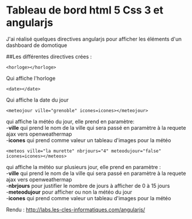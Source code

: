 Tableau de bord html 5 Css 3 et angularjs
===

J'ai réalisé quelques directives angularjs pour afficher les éléments d'un dashboard de domotique


##Les différentes directives crées : 

	<horloge></horloge>
Qui affiche l'horloge

	<date></date>
Qui affiche la date du jour

	<meteojour ville="grenoble" icones=icones></meteojour>
qui affiche la météo du jour, elle prend en  paramètre:      
-**ville** qui prend le nom de la ville qui sera passé en paramètre à la requete ajax vers openweathermap     
-**icones** qui prend comme valeur un tableau d'images pour la météo   

	<meteos ville="la murette" nbrjours="4" meteodujour="false" icones=icones></meteos>
 	
qui affiche la météo sur plusieurs jour, elle prend en paramètre :  
-**ville** qui prend le nom de la ville qui sera passé en paramètre à la requete ajax vers openweathermap  
-**nbrjours** pour justifier le nombre de jours à afficher de 0 à 15 jours  
-**meteodujour** pour afficher ou non la météo du jour    
-**icones** qui prend comme valeur un tableau d'images pour la météo    
 	

Rendu : http://labs.les-cles-informatiques.com/angularjs/